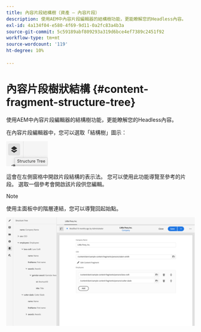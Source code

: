 ```yaml
---
title: 內容片段結構樹（資產 — 內容片段）
description: 使用AEM中內容片段編輯器的結構樹功能，更能瞭解您的Headless內容。
exl-id: 4a134f04-e580-4f69-9d11-0a2fc83a4b3a
source-git-commit: 5c59189abf809293a319d6bce4ef7389c2451f92
workflow-type: tm+mt
source-wordcount: '119'
ht-degree: 10%

---
```


# 內容片段樹狀結構 {#content-fragment-structure-tree}

使用AEM中內容片段編輯器的結構樹功能，更能瞭解您的Headless內容。

在內容片段編輯器中，您可以選取「結構樹」圖示：

![側面板中的內容片段結構樹](assets/cfm-structuretree-01.png)

這會在左側窗格中開啟片段結構的表示法。 您可以使用此功能導覽至參考的片段。 選取一個參考會開啟該片段供您編輯。

>[!NOTE]
>
>使用主面板中的階層連結，您可以導覽回起始點。

![內容片段結構樹範例](assets/cfm-structuretree-02.png)
